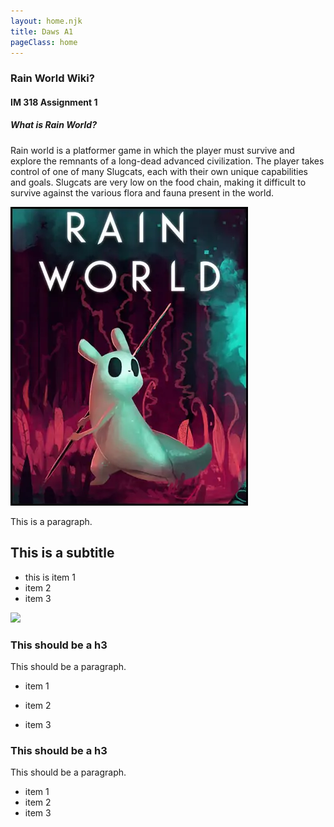```yaml
---
layout: home.njk
title: Daws A1
pageClass: home
---
```

<div class="hero">
  <div class="heroText">

### Rain World Wiki?
#### IM 318 Assignment 1

  </div>
</div>
<div class="contentRow">
  <div class="contentBubble">

##### What is Rain World?
Rain world is a platformer game in which the player must survive and explore the remnants of a
long-dead advanced civilization. The player takes control of one of many Slugcats, each with their
own unique capabilities and goals. Slugcats are very low on the food chain, making it difficult to
survive against the various flora and fauna present in the world.
  </div>
  <div class="contentBubble contentBubbleCenter">
  
  ![Rain World Logo image](./img/rainWorld.webp)
  </div>
</div>


This is a paragraph.

## This is a subtitle

- this is item 1
- item 2
- item 3

<div class="card">
  <div class="card-img">
  <img src="../img/jump.jpg">
  </div>
  <div class="card-text">

### This should be a h3

This should be a paragraph.

- item 1
- item 2
- item 3

  </div>
</div>


### This should be a h3

This should be a paragraph.

- item 1
- item 2
- item 3